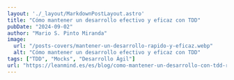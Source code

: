 ```yaml
---
layout: './_layout/MarkdownPostLayout.astro'
title: "Cómo mantener un desarrollo efectivo y eficaz con TDD"
pubDate: "2024-09-02"
author: "Mario S. Pinto Miranda"
image: 
  url: "/posts-covers/mantener-un-desarrollo-rapido-y-eficaz.webp"
  alt: "Cómo mantener un desarrollo efectivo y eficaz con TDD"
tags: ["TDD", "Mocks", "Desarrollo Ágil"]
url: "https://leanmind.es/es/blog/como-mantener-un-desarrollo-con-tdd-rapido-y-eficaz-para-cumplir-los-requisitos-funcionales/"
---
```


